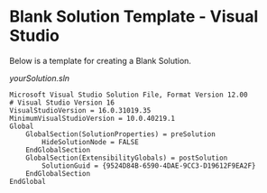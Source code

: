 # Blank Solution Template - Visual Studio
Below is a template for creating a Blank Solution.

*yourSolution.sln*

```
Microsoft Visual Studio Solution File, Format Version 12.00
# Visual Studio Version 16
VisualStudioVersion = 16.0.31019.35
MinimumVisualStudioVersion = 10.0.40219.1
Global
	GlobalSection(SolutionProperties) = preSolution
		HideSolutionNode = FALSE
	EndGlobalSection
	GlobalSection(ExtensibilityGlobals) = postSolution
		SolutionGuid = {9524D84B-6590-4DAE-9CC3-D19612F9EA2F}
	EndGlobalSection
EndGlobal
```
